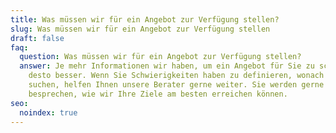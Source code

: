 ```yaml
---
title: Was müssen wir für ein Angebot zur Verfügung stellen?
slug: Was müssen wir für ein Angebot zur Verfügung stellen
draft: false
faq:
  question: Was müssen wir für ein Angebot zur Verfügung stellen?
  answer: Je mehr Informationen wir haben, um ein Angebot für Sie zu schreiben,
    desto besser. Wenn Sie Schwierigkeiten haben zu definieren, wonach Sie
    suchen, helfen Ihnen unsere Berater gerne weiter. Sie werden gerne mit Ihnen
    besprechen, wie wir Ihre Ziele am besten erreichen können.
seo:
  noindex: true
---
```

